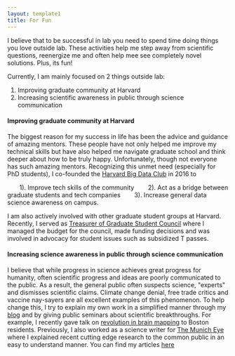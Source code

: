 ```yaml
---
layout: template1
title: For Fun
---
```


<!-- Global site tag (gtag.js) - Google Analytics -->
<script async src="https://www.googletagmanager.com/gtag/js?id=UA-111431367-5"></script>
<script>
  window.dataLayer = window.dataLayer || [];
  function gtag(){dataLayer.push(arguments);}
  gtag('js', new Date());

  gtag('config', 'UA-111431367-5');
</script>

I believe that to be successful in lab you need to spend time doing things you love outside lab. These activities help me step away from scientific questions, reenergize me and often help mee see completely novel solutions. Plus, its fun!

Currently, I am mainly focused on 2 things outside lab:

1. Improving graduate community at Harvard
2. Increasing scientific awareness in public through science communication

#### **Improving graduate community at Harvard**

The biggest reason for my success in life has been the advice and guidance of amazing mentors. These people have not only helped me improve my technical skills but have also helped me navigate graduate school and think deeper about how to be truly happy. Unfortunately, though not everyone has such amazing mentors. Recognizing this unmet need (especially for PhD students), I co-founded the [Harvard Big Data Club](www.harvardbigdata.com) in 2016 to 

&nbsp;&nbsp;&nbsp;&nbsp;&nbsp;&nbsp; 1). Improve tech skills of the community 
&nbsp;&nbsp;&nbsp;&nbsp;&nbsp;&nbsp; 2). Act as a bridge between graduate students and tech companies
&nbsp;&nbsp;&nbsp;&nbsp;&nbsp;&nbsp; 3). Increase general data science awareness on campus. 

I am also actively involved with other graduate student groups at Harvard. Recently, I served as [Treasurer of Graduate Student Council](http://gsc.fas.harvard.edu/people/chinmay-shukla) where I managed the budget for the council, made funding decisions and was involved in advocacy for student issues such as subsidized T passes.

#### **Increasing science awareness in public through science communication**

I believe that while progress in science achieves great progress for humanity, often scientific progress and ideas are poorly communicated to the public. As a result, the general public often suspects science, "experts" and dismisses scientific claims. Climate change denial, free trade critics and vaccine nay-sayers are all excellent examples of this phenomenon. To help change this, I try to explain my own work in a simplified manner through my [blog](https://medium.com/@outside2SDs) and by giving public seminars about scientific breakthroughs. For example, I recently gave talk on [revolution in brain mapping](https://www.youtube.com/watch?v=QwEuoPkcOUA) to Boston residents. Previously, I also worked as a science writer for [The Munich Eye](http://themunicheye.com/global_scripts/contributors/index.php?contributor=Chinmay%20Shukla) where I explained recent cutting edge research to the common public in an easy to understand manner. You can find my articles [here](http://themunicheye.com/journalist/Chinmay%20Shukla)

